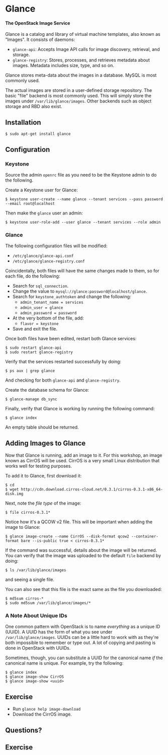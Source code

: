 # Glance

#### The OpenStack Image Service

Glance is a catalog and library of virtual machine templates, also known as "Images". It consists of daemons:

  * `glance-api`: Accepts Image API calls for image discovery, retrieval, and storage.
  * `glance-registry`: Stores, processes, and retrieves metadata about images. Metadata includes size, type, and so on.

Glance stores meta-data about the images in a database. MySQL is most commonly used.

The actual images are stored in a user-defined storage repository. The basic "file" backend is most commonly used. This will simply store the images under `/var/lib/glance/images`. Other backends such as object storage and RBD also exist.

## Installation

    $ sudo apt-get install glance

## Configuration

### Keystone

Source the admin `openrc` file as you need to be the Keystone admin to do the following.

Create a Keystone user for Glance:

    $ keystone user-create --name glance --tenant services --pass password --email root@localhost

Then make the `glance` user an admin:

    $ keystone user-role-add --user glance --tenant services --role admin

### Glance

The following configuration files will be modified:

  * `/etc/glance/glance-api.conf`
  * `/etc/glance/glance-registry.conf`

Coincidentally, both files will have the same changes made to them, so for each file, do the following:

  * Search for `sql_connection`.
  * Change the value to `mysql://glance:password@localhost/glance`.
  * Search for `keystone_authtoken` and change the following:
    * `admin_tenant_name = services`
    * `admin_user = glance`
    * `admin_password = password`
  * At the very bottom of the file, add:
    * `flavor = keystone`
  * Save and exit the file.

Once both files have been edited, restart both Glance services:

    $ sudo restart glance-api
    $ sudo restart glance-registry

Verify that the services restarted successfully by doing:

    $ ps aux | grep glance

And checking for both `glance-api` and `glance-registry`.

Create the database schema for Glance:

    $ glance-manage db_sync

Finally, verify that Glance is working by running the following command:

    $ glance index

An empty table should be returned.

## Adding Images to Glance

Now that Glance is running, add an image to it. For this workshop, an image known as CirrOS will be used. CirrOS is a very small Linux distribution that works well for testing purposes.

To add it to Glance, first download it:

    $ cd
    $ wget http://cdn.download.cirros-cloud.net/0.3.1/cirros-0.3.1-x86_64-disk.img

Next, note the _file type_ of the image:

    $ file cirros-0.3.1*

Notice how it's a QCOW v2 file. This will be important when adding the image to Glance:

    $ glance image-create --name CirrOS --disk-format qcow2 --container-format bare --is-public true < cirros-0.3.1*

If the command was successful, details about the image will be returned. You can verify that the image was uploaded to the default `file` backend by doing:

    $ ls /var/lib/glance/images

and seeing a single file.

You can also see that this file is the exact same as the file you downloaded:

    $ md5sum cirros-*
    $ sudo md5sum /var/lib/glance/images/*

### A Note About Unique IDs

One common pattern with OpenStack is to name _everything_ as a unique ID (UUID). A UUID has the form of what you see under `/var/lib/glance/images`. UUIDs can be a little hard to work with as they're both impossible to remember or type out. A lot of copying and pasting is done in OpenStack with UUIDs.

Sometimes, though, you can substitute a UUID for the canonical name _if_ the canonical name is unique. For example, try the following:

    $ glance index
    $ glance image-show CirrOS
    $ glance image-show <uuid>

## Exercise

  * Run `glance help image-download`
  * Download the CirrOS image.

## Questions?

## Exercise

